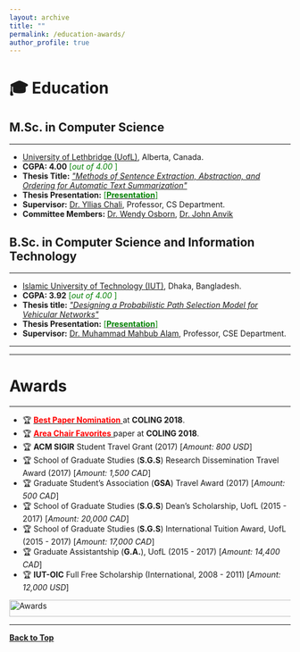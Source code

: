 ```yaml
---
layout: archive
title: ""
permalink: /education-awards/
author_profile: true
---
```


# 🎓 Education

## M.Sc. in Computer Science
-----------------------------

* [University of Lethbridge (UofL)](https://www.uleth.ca/), Alberta, Canada.
* **CGPA:  4.00** <span style ="color:Green"> [*out of 4.00* ] </span>
* **Thesis Title:** [*"Methods of Sentence Extraction, Abstraction, and Ordering for Automatic Text Summarization"*](https://opus.uleth.ca/bitstream/handle/10133/4993/NAYEEM_MIR_TAFSEER_MSC_2017.pdf) 
* **Thesis Presentation:** [<span style ="color:Green"> [**Presentation**] </span>](https://tafseer-nayeem.github.io/files/MSc_Thesis_Presenation.pdf) 
* **Supervisor:** [Dr. Yllias Chali](http://www.cs.uleth.ca/~chali/), Professor, CS Department.
* **Committee Members:** [Dr. Wendy Osborn](http://directory.uleth.ca/users/wendy.osborn), [Dr. John Anvik ](http://directory.uleth.ca/users/john.anvik)


## B.Sc. in Computer Science and Information Technology
--------------------------------------------------------


* [Islamic University of Technology (IUT)](https://www.iutoic-dhaka.edu/), Dhaka, Bangladesh.
* **CGPA:  3.92** <span style ="color:Green"> [*out of 4.00* ] </span>
* **Thesis title:** [*"Designing a Probabilistic Path Selection Model for Vehicular Networks"*](https://tafseer-nayeem.github.io/files/BSc_Thesis.pdf) 
* **Thesis Presentation:** [<span style ="color:Green"> [**Presentation**] </span>](https://tafseer-nayeem.github.io/files/BSc_Thesis_Presentation.pdf) 
* **Supervisor:** [Dr. Muhammad Mahbub Alam](https://scholar.google.com/citations?user=5sjCt8cAAAAJ&hl=en), Professor, CSE Department.


<!-- <a href="https://tafseer-nayeem.github.io/education-awards/"> <img src="https://tafseer-nayeem.github.io/images/educations.png" alt="Education"
	title="Education" width="500" height="50"> </a>
-->
------------------------------------------------------
------------------------------------------------------

# Awards
---------

* 🏆 [<span style="color:Red"> **Best Paper Nomination** </span>](http://coling2018.org/coling-2018-best-papers/) at **COLING 2018**.
* 🏆  [<span style="color:Red"> **Area Chair Favorites** </span>](http://coling2018.org/coling-2018-best-papers/) paper at **COLING 2018**.
* 🏆  **ACM SIGIR** Student Travel Grant (2017) [*Amount: 800 USD*]
* 🏆 School of Graduate Studies (**S.G.S**) Research Dissemination Travel Award (2017) [*Amount: 1,500 CAD*]
* 🏆 Graduate Student’s Association (**GSA**) Travel Award (2017) [*Amount: 500 CAD*]
* 🏆 School of Graduate Studies (**S.G.S**) Dean’s Scholarship, UofL (2015 - 2017) [*Amount: 20,000 CAD*]
* 🏆 School of Graduate Studies (**S.G.S**) International Tuition Award, UofL (2015 - 2017) [*Amount: 17,000 CAD*]
* 🏆 Graduate Assistantship (**G.A.**), UofL (2015 - 2017) [*Amount: 14,400 CAD*]
* 🏆 **IUT-OIC** Full Free Scholarship (International, 2008 - 2011) [*Amount: 12,000 USD*]


<a href="https://tafseer-nayeem.github.io/education-awards/"> <img src="https://tafseer-nayeem.github.io/images/awards.png" alt="Awards"
	title="Awards" width="550" height="30"> </a>

--------------------------------------------

[**Back to Top**](#)


